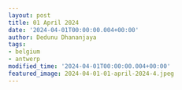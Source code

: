 ```yaml
---
layout: post
title: 01 April 2024
date: '2024-04-01T00:00:00.004+00:00'
author: Dedunu Dhananjaya
tags:
- belgium
- antwerp
modified_time: '2024-04-01T00:00:00.004+00:00'
featured_image: 2024-04-01-01-april-2024-4.jpeg
---
```

